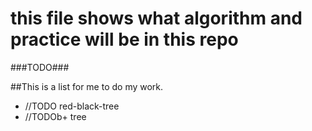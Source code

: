 # this file shows what algorithm and practice will be in this repo

###TODO###

##This is a list for me to do my work.
* //TODO red-black-tree
* //TODOb+ tree
